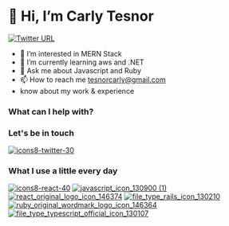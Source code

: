   # 👋 Hi, I’m Carly Tesnor
  
  [![Twitter URL](https://img.shields.io/twitter/url/https/twitter.com/bukotsunikki.svg?style=social&label=Follow%20%40tesnorc)](https://twitter.com/TesnorC)
  
- 👀 I’m interested in MERN Stack
- 🌱 I’m currently learning aws and .NET
- 💬 Ask me about Javascript and Ruby
- 📫 How to reach me tesnorcarly@gmail.com
- know about my work & experience 

### What can I help with?


### Let's be in touch
[![icons8-twitter-30](https://user-images.githubusercontent.com/42774502/124468066-a89a0180-dd66-11eb-9c71-97efc1e5bbef.png)](https://twitter.com/TesnorC)




### What I use a little every day
[![icons8-react-40](https://user-images.githubusercontent.com/42774502/124468436-17775a80-dd67-11eb-9aa9-0557d7002d36.png)](https://fr.reactjs.org/)
[![javascript_icon_130900 (1)](https://user-images.githubusercontent.com/42774502/132241171-55efe49a-4b13-4cfb-a37d-5159f946753f.png)](https://www.javascript.com/)
[![react_original_logo_icon_146374](https://user-images.githubusercontent.com/42774502/132243446-b3602283-73c6-4840-a3aa-b808969a4f04.png)](https://reactnative.dev/)
[![file_type_rails_icon_130210](https://user-images.githubusercontent.com/42774502/132242792-c4739b53-35ef-4f7e-88a1-5e88d284697e.png)](https://rubyonrails.org/)
[![ruby_original_wordmark_logo_icon_146364](https://user-images.githubusercontent.com/42774502/132242920-514f74b4-0189-4fb3-a326-5ef71c1988ea.png)](https://www.ruby-lang.org/)
[![file_type_typescript_official_icon_130107](https://user-images.githubusercontent.com/42774502/132243117-7681a814-7f58-464c-a368-0e6287f9b594.png)
](https://www.typescriptlang.org/)



<!---
Carly509/Carly509 is a ✨ special ✨ repository because its `README.md` (this file) appears on your GitHub profile.
You can click the Preview link to take a look at your changes.
--->
